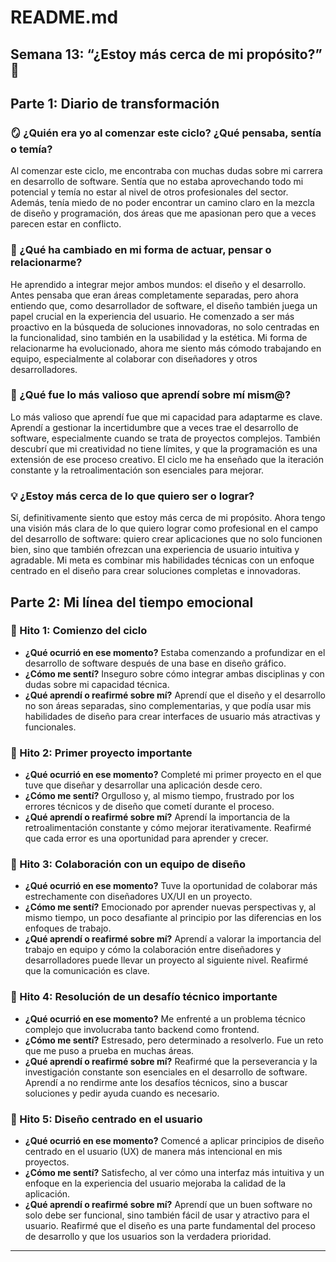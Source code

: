# README.md

## Semana 13: “¿Estoy más cerca de mi propósito?” 🧭

## Parte 1: Diario de transformación

### 🪞 ¿Quién era yo al comenzar este ciclo? ¿Qué pensaba, sentía o temía?
Al comenzar este ciclo, me encontraba con muchas dudas sobre mi carrera en desarrollo de software. Sentía que no estaba aprovechando todo mi potencial y temía no estar al nivel de otros profesionales del sector. Además, tenía miedo de no poder encontrar un camino claro en la mezcla de diseño y programación, dos áreas que me apasionan pero que a veces parecen estar en conflicto.

### 🔁 ¿Qué ha cambiado en mi forma de actuar, pensar o relacionarme?
He aprendido a integrar mejor ambos mundos: el diseño y el desarrollo. Antes pensaba que eran áreas completamente separadas, pero ahora entiendo que, como desarrollador de software, el diseño también juega un papel crucial en la experiencia del usuario. He comenzado a ser más proactivo en la búsqueda de soluciones innovadoras, no solo centradas en la funcionalidad, sino también en la usabilidad y la estética. Mi forma de relacionarme ha evolucionado, ahora me siento más cómodo trabajando en equipo, especialmente al colaborar con diseñadores y otros desarrolladores.

### 🌟 ¿Qué fue lo más valioso que aprendí sobre mí mism@?
Lo más valioso que aprendí fue que mi capacidad para adaptarme es clave. Aprendí a gestionar la incertidumbre que a veces trae el desarrollo de software, especialmente cuando se trata de proyectos complejos. También descubrí que mi creatividad no tiene límites, y que la programación es una extensión de ese proceso creativo. El ciclo me ha enseñado que la iteración constante y la retroalimentación son esenciales para mejorar.

### 💡 ¿Estoy más cerca de lo que quiero ser o lograr?
Sí, definitivamente siento que estoy más cerca de mi propósito. Ahora tengo una visión más clara de lo que quiero lograr como profesional en el campo del desarrollo de software: quiero crear aplicaciones que no solo funcionen bien, sino que también ofrezcan una experiencia de usuario intuitiva y agradable. Mi meta es combinar mis habilidades técnicas con un enfoque centrado en el diseño para crear soluciones completas e innovadoras.

## Parte 2: Mi línea del tiempo emocional

### 📍 Hito 1: Comienzo del ciclo
- **¿Qué ocurrió en ese momento?** Estaba comenzando a profundizar en el desarrollo de software después de una base en diseño gráfico.
- **¿Cómo me sentí?** Inseguro sobre cómo integrar ambas disciplinas y con dudas sobre mi capacidad técnica.
- **¿Qué aprendí o reafirmé sobre mí?** Aprendí que el diseño y el desarrollo no son áreas separadas, sino complementarias, y que podía usar mis habilidades de diseño para crear interfaces de usuario más atractivas y funcionales.

### 📍 Hito 2: Primer proyecto importante
- **¿Qué ocurrió en ese momento?** Completé mi primer proyecto en el que tuve que diseñar y desarrollar una aplicación desde cero.
- **¿Cómo me sentí?** Orgulloso y, al mismo tiempo, frustrado por los errores técnicos y de diseño que cometí durante el proceso.
- **¿Qué aprendí o reafirmé sobre mí?** Aprendí la importancia de la retroalimentación constante y cómo mejorar iterativamente. Reafirmé que cada error es una oportunidad para aprender y crecer.

### 📍 Hito 3: Colaboración con un equipo de diseño
- **¿Qué ocurrió en ese momento?** Tuve la oportunidad de colaborar más estrechamente con diseñadores UX/UI en un proyecto.
- **¿Cómo me sentí?** Emocionado por aprender nuevas perspectivas y, al mismo tiempo, un poco desafiante al principio por las diferencias en los enfoques de trabajo.
- **¿Qué aprendí o reafirmé sobre mí?** Aprendí a valorar la importancia del trabajo en equipo y cómo la colaboración entre diseñadores y desarrolladores puede llevar un proyecto al siguiente nivel. Reafirmé que la comunicación es clave.

### 📍 Hito 4: Resolución de un desafío técnico importante
- **¿Qué ocurrió en ese momento?** Me enfrenté a un problema técnico complejo que involucraba tanto backend como frontend.
- **¿Cómo me sentí?** Estresado, pero determinado a resolverlo. Fue un reto que me puso a prueba en muchas áreas.
- **¿Qué aprendí o reafirmé sobre mí?** Reafirmé que la perseverancia y la investigación constante son esenciales en el desarrollo de software. Aprendí a no rendirme ante los desafíos técnicos, sino a buscar soluciones y pedir ayuda cuando es necesario.

### 📍 Hito 5: Diseño centrado en el usuario
- **¿Qué ocurrió en ese momento?** Comencé a aplicar principios de diseño centrado en el usuario (UX) de manera más intencional en mis proyectos.
- **¿Cómo me sentí?** Satisfecho, al ver cómo una interfaz más intuitiva y un enfoque en la experiencia del usuario mejoraba la calidad de la aplicación.
- **¿Qué aprendí o reafirmé sobre mí?** Aprendí que un buen software no solo debe ser funcional, sino también fácil de usar y atractivo para el usuario. Reafirmé que el diseño es una parte fundamental del proceso de desarrollo y que los usuarios son la verdadera prioridad.

---

